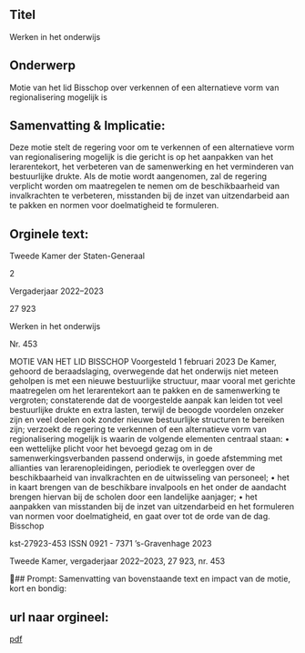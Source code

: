## Titel
Werken in het onderwijs
## Onderwerp
Motie van het lid Bisschop over verkennen of een alternatieve vorm van regionalisering mogelijk is
## Samenvatting & Implicatie:

Deze motie stelt de regering voor om te verkennen of een alternatieve vorm van regionalisering mogelijk is die gericht is op het aanpakken van het lerarentekort, het verbeteren van de samenwerking en het verminderen van bestuurlijke drukte. Als de motie wordt aangenomen, zal de regering verplicht worden om maatregelen te nemen om de beschikbaarheid van invalkrachten te verbeteren, misstanden bij de inzet van uitzendarbeid aan te pakken en normen voor doelmatigheid te formuleren.
## Orginele text:


Tweede Kamer der Staten-Generaal

2

Vergaderjaar 2022–2023

27 923

Werken in het onderwijs

Nr. 453

MOTIE VAN HET LID BISSCHOP
Voorgesteld 1 februari 2023
De Kamer,
gehoord de beraadslaging,
overwegende dat het onderwijs niet meteen geholpen is met een nieuwe
bestuurlijke structuur, maar vooral met gerichte maatregelen om het
lerarentekort aan te pakken en de samenwerking te vergroten;
constaterende dat de voorgestelde aanpak kan leiden tot veel bestuurlijke
drukte en extra lasten, terwijl de beoogde voordelen onzeker zijn en veel
doelen ook zonder nieuwe bestuurlijke structuren te bereiken zijn;
verzoekt de regering te verkennen of een alternatieve vorm van regionalisering mogelijk is waarin de volgende elementen centraal staan:
• een wettelijke plicht voor het bevoegd gezag om in de samenwerkingsverbanden passend onderwijs, in goede afstemming met allianties van
lerarenopleidingen, periodiek te overleggen over de beschikbaarheid
van invalkrachten en de uitwisseling van personeel;
• het in kaart brengen van de beschikbare invalpools en het onder de
aandacht brengen hiervan bij de scholen door een landelijke aanjager;
• het aanpakken van misstanden bij de inzet van uitzendarbeid en het
formuleren van normen voor doelmatigheid,
en gaat over tot de orde van de dag.
Bisschop

kst-27923-453
ISSN 0921 - 7371
’s-Gravenhage 2023

Tweede Kamer, vergaderjaar 2022–2023, 27 923, nr. 453

## Prompt:
Samenvatting van bovenstaande text en impact van de motie, kort en bondig:

## url naar orgineel:
[pdf](https://gegevensmagazijn.tweedekamer.nl/OData/v4/2.0/Document(807bb4bc-3ea4-47c8-802b-c7f282a64baf)/resource)
